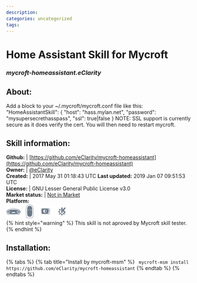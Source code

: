 ```yaml
--- 
description: 
categories: uncategorized   
tags:   
---
```


# Home Assistant Skill for Mycroft  
### _mycroft-homeassistant.eClarity_  
## About:  
Add a block to your ~/.mycroft/mycroft.conf file like this:
"HomeAssistantSkill": {
"host": "hass.mylan.net",
"password": "mysupersecrethasspass",
"ssl": true|false
}
NOTE: SSL support is currently secure as it does verify the cert.
You will then need to restart mycroft.

## Skill information:  
**Github:** | [https://github.com/eClarity/mycroft-homeassistant](https://github.com/eClarity/mycroft-homeassistant)  
**Owner:** | [@eClarity](https://github.com/eClarity)  
**Created:** | 2017 May 31 01:18:43 UTC  **Last updated:** 2019 Jan 07 09:51:53 UTC  
**License:** | GNU Lesser General Public License v3.0  
**Market status:** | [Not in Market](https://market.mycroft.ai/skill/)  
**Platform:**  
 ![](../.gitbook/assets/mark-1-icon.png)  ![](../.gitbook/assets/mark-2-icon.png)  ![](../.gitbook/assets/picroft-icon.png)  ![](../.gitbook/assets/kde.png)   
{% hint style="warning" %}
This skill is not aproved by Mycroft skill tester.
{% endhint %}
    
## Installation:  
{% tabs %}
{% tab title="Install by mycroft-msm" %}
``` mycroft-msm install https://github.com/eClarity/mycroft-homeassistant```
{% endtab %}
  {% endtabs %}
  